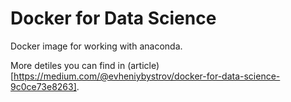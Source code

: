 # Docker for Data Science

Docker image for working with anaconda.

More detiles you can find in (article)[https://medium.com/@evheniybystrov/docker-for-data-science-9c0ce73e8263].
